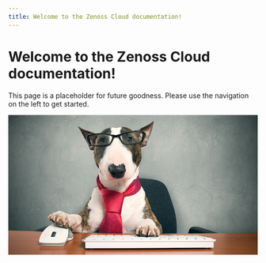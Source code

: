 ```yaml
---
title: Welcome to the Zenoss Cloud documentation!
---
```

# Welcome to the Zenoss Cloud documentation!

This page is a placeholder for future goodness. Please use the navigation on the left to get started.

![](images/dog-keyboard-cropped-resized.png)
